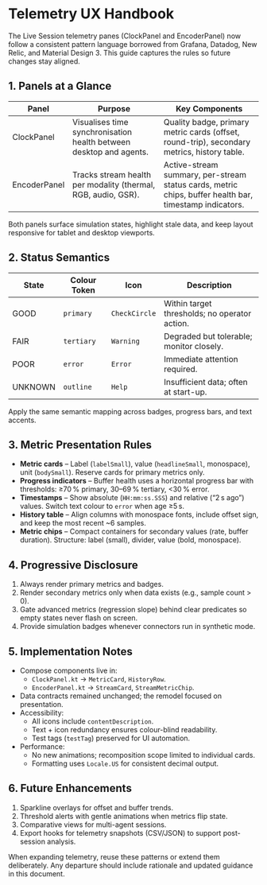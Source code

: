 # Telemetry UX Handbook

The Live Session telemetry panes (ClockPanel and EncoderPanel) now follow a
consistent pattern language borrowed from Grafana, Datadog, New Relic, and
Material Design 3. This guide captures the rules so future changes stay aligned.

## 1. Panels at a Glance

| Panel | Purpose | Key Components |
|-------|---------|----------------|
| ClockPanel | Visualises time synchronisation health between desktop and agents. | Quality badge, primary metric cards (offset, round-trip), secondary metrics, history table. |
| EncoderPanel | Tracks stream health per modality (thermal, RGB, audio, GSR). | Active-stream summary, per-stream status cards, metric chips, buffer health bar, timestamp indicators. |

Both panels surface simulation states, highlight stale data, and keep layout
responsive for tablet and desktop viewports.

## 2. Status Semantics

| State | Colour Token | Icon | Description |
|-------|--------------|------|-------------|
| GOOD | `primary` | `CheckCircle` | Within target thresholds; no operator action. |
| FAIR | `tertiary` | `Warning` | Degraded but tolerable; monitor closely. |
| POOR | `error` | `Error` | Immediate attention required. |
| UNKNOWN | `outline` | `Help` | Insufficient data; often at start-up. |

Apply the same semantic mapping across badges, progress bars, and text accents.

## 3. Metric Presentation Rules

- **Metric cards** – Label (`labelSmall`), value (`headlineSmall`, monospace),
  unit (`bodySmall`). Reserve cards for primary metrics only.
- **Progress indicators** – Buffer health uses a horizontal progress bar with
  thresholds: ≥70 % primary, 30–69 % tertiary, <30 % error.
- **Timestamps** – Show absolute (`HH:mm:ss.SSS`) and relative (“2 s ago”)
  values. Switch text colour to `error` when age ≥5 s.
- **History table** – Align columns with monospace fonts, include offset sign,
  and keep the most recent ~6 samples.
- **Metric chips** – Compact containers for secondary values (rate, buffer
  duration). Structure: label (small), divider, value (bold, monospace).

## 4. Progressive Disclosure

1. Always render primary metrics and badges.
2. Render secondary metrics only when data exists (e.g., sample count > 0).
3. Gate advanced metrics (regression slope) behind clear predicates so empty
   states never flash on screen.
4. Provide simulation badges whenever connectors run in synthetic mode.

## 5. Implementation Notes

- Compose components live in:
  - `ClockPanel.kt` → `MetricCard`, `HistoryRow`.
  - `EncoderPanel.kt` → `StreamCard`, `StreamMetricChip`.
- Data contracts remained unchanged; the remodel focused on presentation.
- Accessibility:
  - All icons include `contentDescription`.
  - Text + icon redundancy ensures colour-blind readability.
  - Test tags (`testTag`) preserved for UI automation.
- Performance:
  - No new animations; recomposition scope limited to individual cards.
  - Formatting uses `Locale.US` for consistent decimal output.

## 6. Future Enhancements

1. Sparkline overlays for offset and buffer trends.
2. Threshold alerts with gentle animations when metrics flip state.
3. Comparative views for multi-agent sessions.
4. Export hooks for telemetry snapshots (CSV/JSON) to support post-session
   analysis.

When expanding telemetry, reuse these patterns or extend them deliberately. Any
departure should include rationale and updated guidance in this document.
